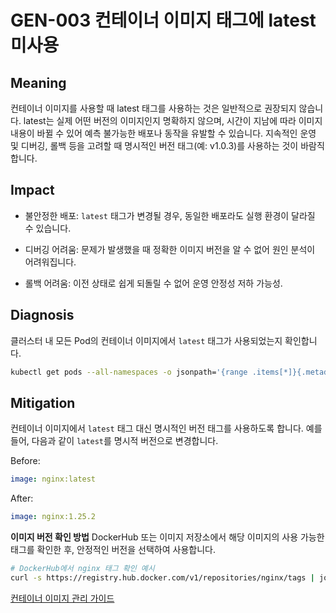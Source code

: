 # GEN-003 컨테이너 이미지 태그에 latest 미사용

## **Meaning**
컨테이너 이미지를 사용할 때 latest 태그를 사용하는 것은 일반적으로 권장되지 않습니다.
latest는 실제 어떤 버전의 이미지인지 명확하지 않으며, 시간이 지남에 따라 이미지 내용이 바뀔 수 있어 예측 불가능한 배포나 동작을 유발할 수 있습니다.
지속적인 운영 및 디버깅, 롤백 등을 고려할 때 명시적인 버전 태그(예: v1.0.3)를 사용하는 것이 바람직합니다.

## **Impact**
- 불안정한 배포: ```latest``` 태그가 변경될 경우, 동일한 배포라도 실행 환경이 달라질 수 있습니다.

- 디버깅 어려움: 문제가 발생했을 때 정확한 이미지 버전을 알 수 없어 원인 분석이 어려워집니다.

- 롤백 어려움: 이전 상태로 쉽게 되돌릴 수 없어 운영 안정성 저하 가능성.

## **Diagnosis**
클러스터 내 모든 Pod의 컨테이너 이미지에서 ```latest``` 태그가 사용되었는지 확인합니다.
```bash
kubectl get pods --all-namespaces -o jsonpath='{range .items[*]}{.metadata.namespace}{"\t"}{.metadata.name}{"\t"}{range .spec.containers[*]}{.name}{"\t"}{.image}{"\n"}{end}{end}' | grep ':latest'
```
<!--
kubectl get pods -A -o custom-columns=NAMESPACE:.metadata.namespace,NAME:.metadata.name,IMAGE:.spec.containers[*].image | awk 'NR==1 || $3 ~ /:latest/'
-->

## **Mitigation**
컨테이너 이미지에서 ```latest``` 태그 대신 명시적인 버전 태그를 사용하도록 합니다.
예를 들어, 다음과 같이 ```latest```를 명시적 버전으로 변경합니다.

Before:
```yaml
image: nginx:latest
```

After:
```yaml
image: nginx:1.25.2
```

**이미지 버전 확인 방법**
DockerHub 또는 이미지 저장소에서 해당 이미지의 사용 가능한 태그를 확인한 후, 안정적인 버전을 선택하여 사용합니다.

```bash
# DockerHub에서 nginx 태그 확인 예시
curl -s https://registry.hub.docker.com/v1/repositories/nginx/tags | jq '.[].name'
```

[컨테이너 이미지 관리 가이드](https://kubernetes.io/ko/docs/concepts/containers/images/#updating-images)